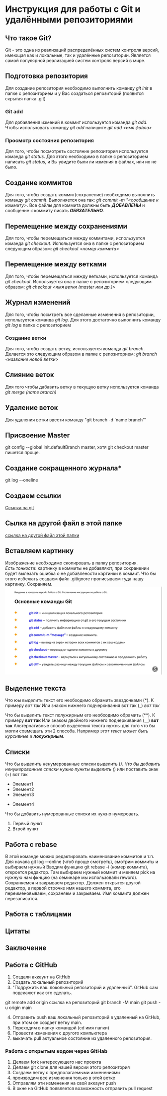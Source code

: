 # Инструкция для работы с Git и удалёнными репозиториями

## Что такое Git?
Git - это одна из реализаций распределённых систем контроля версий, имеющая как и локальные, так и удалённые репозитории. Является самой популярной реализацией систем контроля версий в мире.
## Подготовка репозитория
Для создание репозитория необходимо выполнить команду *git init*  в папке с репозиторием и у Вас создаться репозиторий (появится скрытая папка .git)


### Git add
Для добавления измений в коммит используется команда *git add*. Чтобы использовать команду *git add* напишите *git add <имя файла>*

### Просмотр состояния репозитория
Для того, чтобы посмотреть состояние репозитория используется команда *git status*. Для этого необходимо в папке с репозиторием написать *git status*, и Вы увидите были ли измения в файлах, или их не было.

## Создание коммитов
Для того, чтобы создать коммит(сохранение) необходимо выполнить команду *git commit*. Выполняется она так: *git commit -m "<сообщение к коммиту>*. Все файлы для коммита должны быть ***ДОБАВЛЕНЫ*** и сообщение к коммиту писать ***ОБЯЗАТЕЛЬНО***.

## Перемещение между сохранениями
Для того, чтобы перемещаться между коммитами, используется команда *git checkout*. Используется она в папке с репозиторием следующим образом: *git checkout <номер коммита>*

## Перемещение между ветками
Для того, чтобы перемещаться между ветками, используется команда *git checkout*. Используется она в папке с репозиторием следующим образом: *git checkout <имя ветки (master  или др.)>*

## Журнал изменений
Для того, чтобы посмтреть все сделанные изменения в репозитории, используется команда *git log*. Для этого достаточно выполнить команду *git log* в папке с репозиторием

### Создание ветки

Для того, чтобы создать ветку, используется команда *git branch*. Делается это следующим образом в папке с репозиторием: *git branch <название новой ветки>*

## Слияние веток

Для того чтобы дабавить ветку в текущую ветку используется команда *git merge (name branch)*

## Удаление веток
Для удаления ветки ввести команду "git branch -d 'name branch'"

## Присвоение Master
git config --global init.defaultBranch master, хотя git checkout master пишется проще.

## Создание сокращенного журнала*
git log --oneline

## Создаем ссылки

  [Ссылка на git](https://git-scm.com/book/ru/v2/%D0%9E%D1%81%D0%BD%D0%BE%D0%B2%D1%8B-Git-%D0%A1%D0%BE%D0%B7%D0%B4%D0%B0%D0%BD%D0%B8%D0%B5-Git-%D1%80%D0%B5%D0%BF%D0%BE%D0%B7%D0%B8%D1%82%D0%BE%D1%80%D0%B8%D1%8F)

## Сылка на другой файл в этой папке

 [ссылка на другой файл этой папки](./script.js)


 ## Вставляем картинку

 Изображение необходимо скопировать в папку репозитория.<br>
 _Есть тонкости_: картинку в коммиты не добавляют, при сохранении будет вылезать ошибка о не добавлености картинки в коммит. Что бы этого избежать создаем файл .gitignore прописываем туда нашу картинку. Сохраняем.
 ![команды git](команды_гит.jpeg)

## Выделение текста

Что юы выделить текст его необходимо обрамить звездочками (*). К примеру *вот так* Или знаком нижнего подчеркивания вот так (_) _вот так_

Что бы выделить текст полужирным его необходимо обрамить (**). К примеру **вот так** Или знаком двойного нижнего подчеркивания (__) __вот так__
Альтернативные способ выделения текста нужны для того что бы могли совмещать эти 2 способа. Например _этот текст может быть курсивные и **полужирным**._

## Списки
Что бы выделить ненумерованные списки выделить (*).
Что бы добавить ненумерованные списки нужно пункты выделить (*) или поставить знак (+) вот так
* Элемент1
* Элемент2
* Элемент3
+ Элемент4

Что бы добавить нумерованные списки их нужно нумеровать. 
1. Первый пункт
2. Втрой пункт

## Работа с  rebase

В этой команде можно редактировать наименование коммитов и т.п.
Для начала git log --online (чтоб проще смотреть), смотрим коммиты и выбираем нужный
Вводим функцию git rebase -i (номер коммита), откроется редактор. Там выбираем нужный коммит и меняем pick на нужную нам фкнцию (на семинаре мы использовали reword). Сохраняемся и закрываем редактор. Должен открытся другой редактор, в первой строчке имя нашего коммита, его переименовываем, сохраняем и закрываем. Имя коммита должен перезаписатся.


## Работа с таблицами

## Цитаты

## Заключение

## Работа с GitHub

1. Создали аккаунт на GitHub
2. Создать локальный репозиторий
3. "Подружить ваш локольный репозиторий и удаленный". GitHub сам подскажет как это сделать.

git remote add origin ссылка на репозиторий
git branch -M main
git push -u origin main

4. Отправить push ваш локальный репозиторий в удаленный на GitHub, при этом он создает ветку main.
5. Переходим в папку командой (cd имя папки)
6. Провести изменения с другого компьютера
7. выкачать pull актуальное состояние из удаленного репозитория. 

### Работа с открытым кодом через GitHab
1. Делаем fork интересующего нас проекта
2. Делаем git clone для нашей версии этого репозитория
3. Создаем ветку с предполагаемыми изменениями
4. производим все изменения только в этой ветке
5. Отправлям эти изменения на свой аккаунт push
6. В окне на GitHub появляется возможность отправить pull request 

